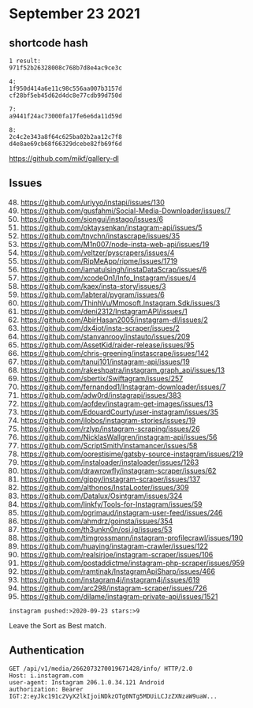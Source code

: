 # September 23 2021

## shortcode hash

~~~
1 result:
971f52b26328008c768b7d8e4ac9ce3c

4:
1f950d414a6e11c98c556aa007b3157d
cf28bf5eb45d62d4dc8e77cdb99d750d

7:
a9441f24ac73000fa17fe6e6da11d59d

8:
2c4c2e343a8f64c625ba02b2aa12c7f8
d4e8ae69cb68f66329dcebe82fb69f6d
~~~

https://github.com/mikf/gallery-dl

## Issues

48. https://github.com/uriyyo/instapi/issues/130
47. https://github.com/gusfahmi/Social-Media-Downloader/issues/7
46. https://github.com/siongui/instago/issues/6
45. https://github.com/oktaysenkan/instagram-api/issues/5
44. https://github.com/tnychn/instascrape/issues/35
43. https://github.com/M1n007/node-insta-web-api/issues/19
42. https://github.com/veltzer/pyscrapers/issues/4
41. https://github.com/RipMeApp/ripme/issues/1719
40. https://github.com/iamatulsingh/instaDataScrap/issues/6
39. <https://github.com/xcodeOn1/Info_Instagram/issues/4>
38. https://github.com/kaex/insta-story/issues/3
37. https://github.com/labteral/pygram/issues/6
36. https://github.com/ThinhVu/Mmosoft.Instagram.Sdk/issues/3
35. https://github.com/deni2312/InstagramAPI/issues/1
34. https://github.com/AbirHasan2005/instagram-dl/issues/2
33. https://github.com/dx4iot/insta-scraper/issues/2
32. https://github.com/stanvanrooy/instauto/issues/209
31. https://github.com/AssetKid/raider-release/issues/95
30. https://github.com/chris-greening/instascrape/issues/142
29. https://github.com/tanuj101/instagram-api/issues/19
28. <https://github.com/rakeshpatra/instagram_graph_api/issues/13>
27. https://github.com/sbertix/Swiftagram/issues/257
26. https://github.com/fernandod1/Instagram-downloader/issues/7
25. https://github.com/adw0rd/instagrapi/issues/383
24. https://github.com/aofdev/instagram-get-images/issues/13
23. https://github.com/EdouardCourty/user-instagram/issues/35
22. https://github.com/jlobos/instagram-stories/issues/19
21. https://github.com/rzlyp/instagram-scraping/issues/26
20. https://github.com/NicklasWallgren/instagram-api/issues/56
19. https://github.com/ScriptSmith/instamancer/issues/58
18. https://github.com/oorestisime/gatsby-source-instagram/issues/219
17. https://github.com/instaloader/instaloader/issues/1263
16. https://github.com/drawrowfly/instagram-scraper/issues/62
15. https://github.com/gippy/instagram-scraper/issues/137
14. https://github.com/althonos/InstaLooter/issues/309
13. https://github.com/Datalux/Osintgram/issues/324
12. https://github.com/linkfy/Tools-for-Instagram/issues/59
11. https://github.com/pgrimaud/instagram-user-feed/issues/246
10. https://github.com/ahmdrz/goinsta/issues/354
9. https://github.com/th3unkn0n/osi.ig/issues/53
8. https://github.com/timgrossmann/instagram-profilecrawl/issues/190
7. https://github.com/huaying/instagram-crawler/issues/122
6. https://github.com/realsirjoe/instagram-scraper/issues/106
5. https://github.com/postaddictme/instagram-php-scraper/issues/959
4. https://github.com/ramtinak/InstagramApiSharp/issues/466
3. https://github.com/instagram4j/instagram4j/issues/619
2. https://github.com/arc298/instagram-scraper/issues/726
1. https://github.com/dilame/instagram-private-api/issues/1521

~~~
instagram pushed:>2020-09-23 stars:>9
~~~

Leave the Sort as Best match.

## Authentication

~~~
GET /api/v1/media/2662073270019671428/info/ HTTP/2.0
Host: i.instagram.com
user-agent: Instagram 206.1.0.34.121 Android
authorization: Bearer IGT:2:eyJkc191c2VyX2lkIjoiNDkzOTg0NTg5MDUiLCJzZXNzaW9uaW...
~~~
